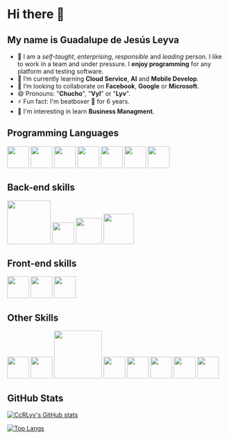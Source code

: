 # Hi there 👋
## My name is Guadalupe de Jesús Leyva 
 
 - 🤔 I am a _self-taught_, _enterprising_, _responsible_ and _leading_ person. I like to work in a team and under pressure. I **enjoy programming** for any platform and testing software.
 - 🌱 I’m currently learning **Cloud Service**, **AI** and **Mobile Develop**.
 - 👯 I’m looking to collaborate on **Facebook**, **Google** or **Microsoft**.
 - 😄 Pronouns: "**Chucho**", "**Vyl**" or "**Lyv**".
 - ⚡ Fun fact: I'm beatboxer 🎤 for 6 years.
 - 🤔 I'm interesting in learn **Business Managment**.

## Programming Languages
<img src="https://i.pinimg.com/originals/5d/08/78/5d087850e740fc8f6fd767d121c28a58.png" width="50px"/> <img src="https://freevectorlogo.net/wp-content/uploads/2013/03/java-eps-vector-logo-400x400.png" width="50px"/> <img src="https://upload.wikimedia.org/wikipedia/commons/thumb/4/40/VB.NET_Logo.svg/1200px-VB.NET_Logo.svg.png" width="50px"/> <img src="https://hackr.io/tutorials/assembly-language/logo-assembly-language.svg?ver=1603208610" width="50px" /> <img src="https://muchoruidoypocasluces.com/forsale/img/logo-php.png" width="50px" /> <img src="https://upload.wikimedia.org/wikipedia/commons/thumb/9/99/Unofficial_JavaScript_logo_2.svg/800px-Unofficial_JavaScript_logo_2.svg.png" width="50px" /> <img src="https://upload.wikimedia.org/wikipedia/commons/thumb/c/c3/Python-logo-notext.svg/110px-Python-logo-notext.svg.png" width="50px" /> 

## Back-end skills
<img src="https://download.logo.wine/logo/MySQL/MySQL-Logo.wine.png" width="100px"/> <img src="https://upload.wikimedia.org/wikipedia/commons/thumb/2/29/Postgresql_elephant.svg/1200px-Postgresql_elephant.svg.png" width="50px"/> <img src="https://brandslogos.com/wp-content/uploads/thumbs/microsoft-sql-server-logo-vector.svg" width="60px"/> <img src="https://www.oracle.com/a/ocom/img/sql-dev.svg" width="70px" />

## Front-end skills
<img src="https://cdn.pixabay.com/photo/2017/08/05/11/16/logo-2582748_1280.png" width="50px"/> <img src="https://cdn.pixabay.com/photo/2017/08/05/11/16/logo-2582747_1280.png" width="50px"/> <img src="https://upload.wikimedia.org/wikipedia/commons/thumb/b/b2/Bootstrap_logo.svg/1024px-Bootstrap_logo.svg.png" width="50px"/>

## Other Skills
<img src="https://upload.wikimedia.org/wikipedia/commons/thumb/c/c2/Adobe_XD_CC_icon.svg/245px-Adobe_XD_CC_icon.svg.png" width="50px" /> <img src="https://git-scm.com/images/logos/downloads/Git-Icon-1788C.png" width="50px"/> <img src="https://unity3d.com/profiles/unity3d/themes/unity/images/pages/branding_trademarks/unity-masterbrand-black.png" width="110px"/> <img src="https://upload.wikimedia.org/wikipedia/commons/thumb/5/5f/Microsoft_Office_logo_%282019%E2%80%93present%29.svg/125px-Microsoft_Office_logo_%282019%E2%80%93present%29.svg.png" width="50px"/> <img src="https://upload.wikimedia.org/wikipedia/commons/thumb/3/35/Tux.svg/1200px-Tux.svg.png" width="50px"/>  <img src="https://logodownload.org/wp-content/uploads/2015/05/android-logo-3-2.png" width="50px"/> <img src="https://upload.wikimedia.org/wikipedia/commons/thumb/a/a3/.NET_Logo.svg/456px-.NET_Logo.svg.png" width="50px"/> <img src="https://st3.depositphotos.com/1985863/13551/v/450/depositphotos_135515040-stock-illustration-agile-development-illustration-design.jpg" width="50px" />

## GitHub Stats

[![CcRLyv's GitHub stats](https://github-readme-stats.vercel.app/api?username=CcRLyv&show_icons=true&theme=radical&count_private=true)](https://github.com/CcRLyv/github-readme-stats)

[![Top Langs](https://github-readme-stats.vercel.app/api/top-langs/?username=CcRLyv&layout=compact&show_icons=true&theme=radical)](https://github.com/CcRLyv/github-readme-stats)
